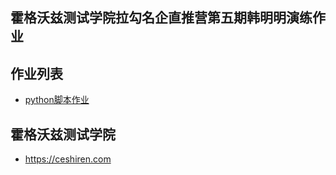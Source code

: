  ## 霍格沃兹测试学院拉勾名企直推营第五期韩明明演练作业
 
 ## 作业列表
- [python脚本作业](/test_python/demo.py)

 ## 霍格沃兹测试学院
 - https://ceshiren.com